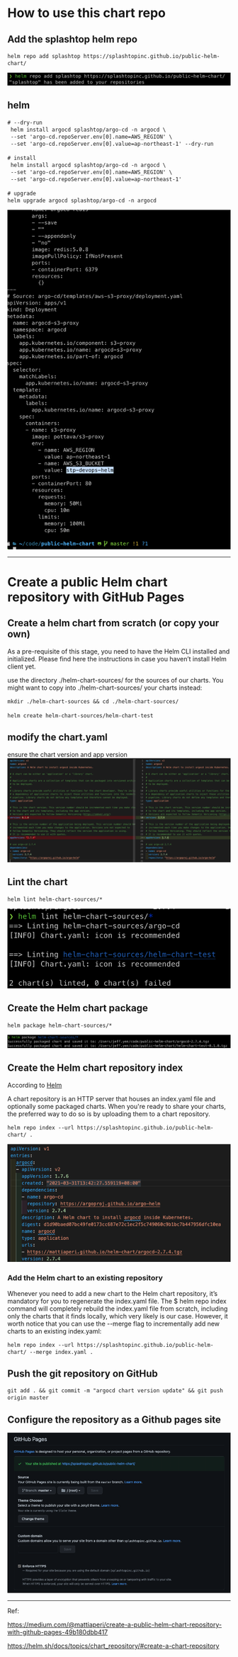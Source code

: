 # How to use this chart repo

## Add the splashtop helm repo

```
helm repo add splashtop https://splashtopinc.github.io/public-helm-chart/
```
![helm add repo](./readme-img/helm-add-repo.png)

## helm 

```
# --dry-run
 helm install argocd splashtop/argo-cd -n argocd \
 --set 'argo-cd.repoServer.env[0].name=AWS_REGION' \
 --set 'argo-cd.repoServer.env[0].value=ap-northeast-1' --dry-run

# install 
 helm install argocd splashtop/argo-cd -n argocd \
 --set 'argo-cd.repoServer.env[0].name=AWS_REGION' \
 --set 'argo-cd.repoServer.env[0].value=ap-northeast-1'

# upgrade
helm upgrade argocd splashtop/argo-cd -n argocd

```
![dry-run](./readme-img/dry-run.png)

***

# Create a public Helm chart repository with GitHub Pages

## Create a helm chart from scratch (or copy your own)
As a pre-requisite of this stage, you need to have the Helm CLI installed and initialized. Please find here the instructions in case you haven’t install Helm client yet.

use the directory ./helm-chart-sources/ for the sources of our charts. You might want to copy into ./helm-chart-sources/ your charts instead:

```
mkdir ./helm-chart-sources && cd ./helm-chart-sources/

helm create helm-chart-sources/helm-chart-test
```

## modify the chart.yaml

ensure the chart version and app version
![chart value graph](./readme-img/modfiy-chart-value.png)

## Lint the chart

```
helm lint helm-chart-sources/*
```
![helm lint](./readme-img/helm-lint.png)

## Create the Helm chart package
```
helm package helm-chart-sources/*
```
![Helm package](./readme-img/Helm-package.png)

## Create the Helm chart repository index

According to [Helm](https://helm.sh/docs/topics/chart_repository/#create-a-chart-repository)

A chart repository is an HTTP server that houses an index.yaml file and optionally some packaged charts. When you're ready to share your charts, the preferred way to do so is by uploading them to a chart repository.

```
helm repo index --url https://splashtopinc.github.io/public-helm-chart/ .
```
![helm index](./readme-img/helm-index.png)

### Add the Helm chart to an existing repository

Whenever you need to add a new chart to the Helm chart repository, it’s mandatory for you to regenerate the index.yaml file. The $ helm repo index command will completely rebuild the index.yaml file from scratch, including only the charts that it finds locally, which very likely is our case. However, it worth notice that you can use the --merge flag to incrementally add new charts to an existing index.yaml:

```
helm repo index --url https://splashtopinc.github.io/public-helm-chart/ --merge index.yaml .
```

## Push the git repository on GitHub

```
git add . && git commit -m "argocd chart version update" && git push origin master
```

## Configure the repository as a Github pages site

![github pages](./readme-img/gitHub-pages.png)

***

Ref:   

https://medium.com/@mattiaperi/create-a-public-helm-chart-repository-with-github-pages-49b180dbb417

https://helm.sh/docs/topics/chart_repository/#create-a-chart-repository